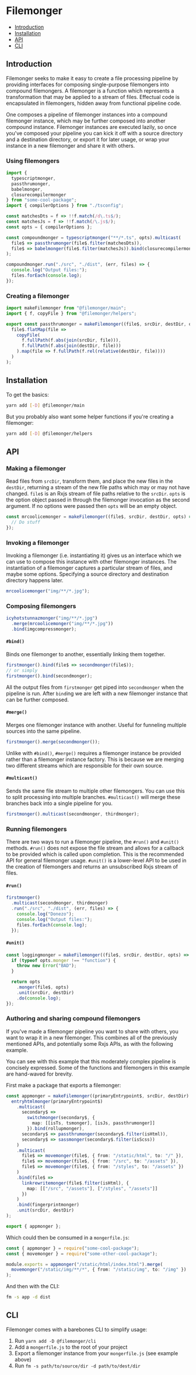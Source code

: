 # Filemonger

* [Introduction](#introduction)
* [Installation](#installation)
* [API](#api)
* [CLI](#cli)

## Introduction

Filemonger seeks to make it easy to create a file processing pipeline by
providing interfaces for composing single-purpose filemongers into compound
filemongers. A filemonger is a function which represents a transformation that
may be applied to a stream of files. Effectual code is encapsulated in
filemongers, hidden away from functional pipeline code.

One composes a pipeline of filemonger instances into a compound filemonger
instance, which may be further composed into another compound instance.
Filemonger instances are executed lazily, so once you've composed your pipeline
you can kick it off with a source directory and a destination directory, or
export it for later usage, or wrap your instance in a new filemonger and share
it with others.

### Using filemongers

```ts
import {
  typescriptmonger,
  passthrumonger,
  babelmonger,
  closurecompilermonger
} from "some-cool-package";
import { compilerOptions } from "./tsconfig";

const matchesDts = f => !!f.match(/d\.ts$/);
const matchesJs = f => !!f.match(/\.js$/);
const opts = { compilerOptions };

const compoundmonger = typescriptmonger("**/*.ts", opts).multicast(
  file$ => passthrumonger(file$.filter(matchesDts)),
  file$ => babelmonger(file$.filter(matchesJs)).bind(closurecompilermonger)
);

compoundmonger.run("./src", "./dist", (err, files) => {
  console.log("Output files:");
  files.forEach(console.log);
});
```

### Creating a filemonger

```ts
import makeFilemonger from "@filemonger/main";
import { f, copyFile } from "@filemonger/helpers";

export const passthrumonger = makeFilemonger((file$, srcDir, destDir, opts) =>
  file$.flatMap(file =>
    copyFile(
      f.fullPath(f.abs(join(srcDir, file))),
      f.fullPath(f.abs(join(destDir, file)))
    ).map(file => f.fullPath(f.rel(relative(destDir, file))))
  )
);
```

## Installation

To get the basics:

```sh
yarn add [-D] @filemonger/main
```

But you probably also want some helper functions if you're creating a
filemonger:

```sh
yarn add [-D] @filemonger/helpers
```

## API

### Making a filemonger

Read files from `srcDir`, transform them, and place the new files in the
`destDir`, returning a stream of the new file paths which may or may not have
changed. `file$` is an Rxjs stream of file paths relative to the `srcDir`.
`opts` is the option object passed in through the filemonger invocation as the
second argument. If no options were passed then `opts` will be an empty object.

```ts
const mrcoolicemonger = makeFilemonger((file$, srcDir, destDir, opts) => {
  // Do stuff
});
```

### Invoking a filemonger

Invoking a filemonger (i.e. instantiating it) gives us an interface which
we can use to compose this instance with other filemonger instances. The
instantiation of a filemonger captures a particular stream of files, and maybe
some options. Specifying a source directory and destination directory happens
later.

```ts
mrcoolicemonger("img/**/*.jpg");
```

### Composing filemongers

```ts
icyhotstunnazmonger("img/**/*.jpg")
  .merge(mrcoolicemonger("img/**/*.jpg"))
  .bind(imgcompressmonger);
```

#### `#bind()`

Binds one filemonger to another, essentially linking them together.

```ts
firstmonger().bind(file$ => secondmonger(file$));
// or simply
firstmonger().bind(secondmonger);
```

All the output files from `firstmonger` get piped into `secondmonger` when the
pipeline is run. After `bind`ing we are left with a new filemonger instance that
can be further composed.

#### `#merge()`

Merges one filemonger instance with another. Useful for funneling multiple
sources into the same pipeline.

```ts
firstmonger().merge(secondmonger());
```

Unlike with `#bind()`, `#merge()` requires a filemonger instance be provided
rather than a filemonger instance factory. This is because we are merging two
different streams which are responsible for their own source.

#### `#multicast()`

Sends the same file stream to multiple other filemongers. You can use this to
split processing into multiple branches. `#multicast()` will merge these
branches back into a single pipeline for you.

```ts
firstmonger().multicast(secondmonger, thirdmonger);
```

### Running filemongers

There are two ways to run a filemonger pipeline, the `#run()` and `#unit()`
methods. `#run()` does not expose the file stream and allows for a callback to
be provided which is called upon completion. This is the recommended API for
general filemonger usage. `#unit()` is a lower-level API to be used in the
creation of filemongers and returns an unsubscribed Rxjs stream of files.

#### `#run()`

```ts
firstmonger()
  .multicast(secondmonger, thirdmonger)
  .run("./src", "./dist", (err, files) => {
    console.log("Donezo");
    console.log("Output files:");
    files.forEach(console.log);
  });
```

#### `#unit()`

```ts
const loggingmonger = makeFilemonger((file$, srcDir, destDir, opts) => {
  if (typeof opts.monger !== "function") {
    throw new Error("BAD");
  }

  return opts
    .monger(file$, opts)
    .unit(srcDir, destDir)
    .do(console.log);
});
```

### Authoring and sharing compound filemongers

If you've made a filemonger pipeline you want to share with others, you want
to wrap it in a new filemonger. This combines all of the previously mentioned
APIs, and potentially some Rxjs APIs, as with the following example.

You can see with this example that this moderately complex pipeline is concisely
expressed. Some of the functions and filemongers in this example are hand-waved
for brevity.

First make a package that exports a filemonger:

```ts
const appmonger = makeFilemonger((primaryEntrypoint$, srcDir, destDir) =>
  entryhtmlmonger(primaryEntrypoint$)
    .multicast(
      secondary$ =>
        switchmonger(secondary$, {
          map: [[isTs, tsmonger], [isJs, passthrumonger]]
        }).bind(rollupmonger),
      secondary$ => passthrumonger(secondary$.filter(isHtml)),
      secondary$ => sassmonger(secondary$.filter(isScss))
    )
    .multicast(
      file$ => movemonger(file$, { from: "/static/html", to: "/" }),
      file$ => movemonger(file$, { from: "/src", to: "/assets" }),
      file$ => movemonger(file$, { from: "/styles", to: "/assets" })
    )
    .bind(file$ =>
      linkrewritemonger(file$.filter(isHtml), {
        map: [["/src", "/assets"], ["/styles", "/assets"]]
      })
    )
    .bind(fingerprintmonger)
    .unit(srcDir, destDir)
);

export { appmonger };
```

Which could then be consumed in a `mongerfile.js`:

```ts
const { appmonger } = require("some-cool-package");
const { movemonger } = require("some-other-cool-package");

module.exports = appmonger("/static/html/index.html").merge(
  movemonger("/static/img/**/*", { from: "/static/img", to: "/img" })
);
```

And then with the CLI:

```sh
fm -s app -d dist
```

## CLI

Filemonger comes with a barebones CLI to simplify usage:

1. Run `yarn add -D @filemonger/cli`
2. Add a `mongerfile.js` to the root of your project
3. Export a filemonger instance from your `mongerfile.js` (see example above)
4. Run `fm -s path/to/source/dir -d path/to/dest/dir`
